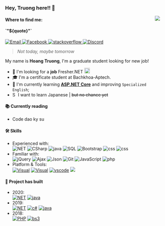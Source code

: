 ### Hey, Truong here!! 👋

<img align="right" src="https://github.com/xtenzQ/xtenzQ/blob/master/readme.png" />
<!--Find me-->
 <h4>Where to find me:</h4>
 <h4> `"${quote}"`</h4>
<p>
  <a target="_blank" href="mailto:hqtruong27@gmail.com" target="_blank">
    <img alt="Email" src="https://img.shields.io/badge/Email-EA4748.svg?&style=flat-square&logo=Microsoft-Outlook&logoColor=white" />
  </a>
  <a target="_blank" href="https://www.facebook.com/hqtruong27/" target="_blank">
    <img alt="Facebook" src="https://img.shields.io/badge/Facebook-4267b2.svg?&style=flat-square&logo=facebook&logoColor=white" />
  </a> 
  <a target="_blank" href="https://stackoverflow.com/users/10209464/truong-hoang" target="_blank">
    <img alt="stackoverflow" src="https://img.shields.io/badge/Stack overflow-f48024.svg?&style=flat-square&logo=stackoverflow&logoColor=white" />
  </a> 
  <a target="_blank" href="https://skype.com" target="_blank">
    <img alt="Discord" src="https://img.shields.io/badge/hqtruong27-46a2f1.svg?&style=flat-square&logo=Skype&logoColor=white" />
  </a>
</p>

> *Not today, maybe tomorrow*

My name is **Hoang Truong**, I'm a graduate student looking for new job!
- 🔭 I'm looking for a **job** Fresher.NET <img title="Vietnam" alt="Vietnam" src="https://www.flaticon.com/svg/static/icons/svg/555/555515.svg" width="18"/>
- 🎓 I'm a certificate student at Bachkhoa-Aptech.
- 🌱 I'm currently learning **[ASP.NET Core](https://docs.microsoft.com/en-us/aspnet/core/?view=aspnetcore-3.1)** and improving `Specialized English`;
- <img title="South Korea" alt="South Korea" src="https://www.flaticon.com/svg/static/icons/svg/197/197604.svg" width="14"/> I want to learn Japanese | ~~but no chance yet~~

<h4>📚 Currently reading</h4>
<ul>
  <li>Code dao ky su <a target="_blank" href="https://book.toidicodedao.com/"><img src="https://image.flaticon.com/icons/svg/25/25284.svg" width="14" /></a></li>
</ul>

<h4>🛠 Skills</h4>
<ul>
<li>Experienced with:<br>
  <!-- primary -->
  <img alt="NET" src="https://img.shields.io/badge/-.NET-67217A?style=flat-square&logo=%2ENET&logoColor=white" />
  <img alt="CSharp" src="https://img.shields.io/badge/-C%23-953DAC?style=flat-square&logo=c-sharp&logoColor=white" />
  <img alt="java" src="https://img.shields.io/badge/-Java-E34A86?style=flat-square&logo=java&logoColor=white" />
  <img alt="SQL" src="https://img.shields.io/badge/-SQL Server-AD353B?style=flat-square&logo=sql-server&logoColor=white" />
  <img alt="Bootstrap" src="https://img.shields.io/badge/-Bootstrap-7952b3?style=flat-square&logo=bootstrap&logoColor=white" />
  <img alt="css" src="https://img.shields.io/badge/-CSS-1572B6?style=flat-square&logo=css3&logoColor=white" />
  <img alt="css" src="https://img.shields.io/badge/-HTML5-E34F26?style=flat-square&logo=html5&logoColor=white" />
  <!-- other -->
  
  <!-- web -->
</li>
<li>Familiar with:<br>
  <img alt="jQuery" src="https://img.shields.io/badge/-jQuery-0769ad?style=flat-square&logo=jquery&logoColor=white" />
  <img alt="Ajax" src="https://img.shields.io/badge/-Ajax-0769ad?style=flat-square&logo=ajax&logoColor=white" />
  <img alt="Json" src="https://img.shields.io/badge/-Json-555555?style=flat-square&logo=json&logoColor=white" />
  <img alt="Git" src="https://img.shields.io/badge/-Git-e67e22?style=flat-square&logo=git&logoColor=white" />
  <img alt="JavaScript" src="https://img.shields.io/badge/-JavaScript-e67e22?style=flat-square&logo=javascript&logoColor=white" />
 <img alt="php" src="https://img.shields.io/badge/-PHP-777BB4?style=flat-square&logo=php&logoColor=white" />
<!-- Platform&Tools -->
<li>Platform & Tools:<br>
  <a href="https://www.microsoft.com/windows/get-windows-10" rel=""><img alt="Visual" src="https://img.shields.io/badge/Windows-10-0067b8?style=flat-square&logo=windows&logoColor=white" /></a>
  <a href="https://visualstudio.microsoft.com/fr/" rel=""><img alt="Visual" src="https://img.shields.io/badge/​-Visual Studio-5c2d91?style=flat-square&logo=visual-studio&logoColor=white" /></a> 
 <a href="https://code.visualstudio.com/" rel=""><img alt="vscode" src="https://img.shields.io/badge/​-Visual Studio Code-0066B8?style=flat-square&logo=visual-studio&logoColor=white" /></a> 
  <a href="https://www.mysql.com/" rel=""><img src="https://img.shields.io/badge/​-MySQL-FF9900?style=flat-square&logo=mysql&logoColor=white"></a>
</li>
</ul>
<!--Project build-->

 <h4>🔧 Project has built</h4>
<ul>
  <li>2020:<br>
   <a href="https://github.com/Hqtruong27/MobileShop"><img alt="NET" src="https://img.shields.io/badge/​-MobileShop-67217A?style=flat-square&logo=%2ENET&logoColor=white" /></a>
   <a href="https://github.com/Hqtruong27/Sufee-store"><img alt="java" src="https://img.shields.io/badge/-Sufee Store-E34A86?style=flat-square&logo=java&logoColor=white" /></a>
 </li>
 <li>2019:<br>
   <a href="https://github.com/Hqtruong27/"><img alt="NET" src="https://img.shields.io/badge/​-FashionShop (private)-67217A?style=flat-square&logo=%2ENET&logoColor=white" /></a>
  <a href="https://github.com/Hqtruong27/Employee-Manager-App"><img alt="c#" src="https://img.shields.io/badge/-Employee Manager (App)-953DAC?style=flat-square&logo=c-sharp&logoColor=white" /></a>
   <a href="https://github.com/Hqtruong27/MB-Shop-App"><img alt="java" src="https://img.shields.io/badge/-MB Shop (App)-E34A86?style=flat-square&logo=java&logoColor=white" /></a>
 </li>
 <li>2018:<br>
   <a href="https://github.com/Hqtruong27/"><img alt="PHP" src="https://img.shields.io/badge/-Clothes (private)-777BB4?style=flat-square&logo=php&logoColor=white" /></a>
   <a href="https://github.com/Hqtruong27/"><img alt="bs3" src="https://img.shields.io/badge/-Build Web (private)-7952b3?style=flat-square&logo=bootstrap&logoColor=white" /></a>
 </li>
</ul>
<!--
**hqtruong27/hqtruong27** is a ✨ _special_ ✨ repository because its `README.md` (this file) appears on your GitHub profile.

Here are some ideas to get you started:

-  I’m currently working on ...
- 🌱 I’m currently learning ...
- 👯 I’m looking to collaborate on ...
- 🤔 I’m looking for help with ...
- 💬 Ask me about ...
- 📫 How to reach me: ...
- 😄 Pronouns: ...
- ⚡ Fun fact: ...
-->
